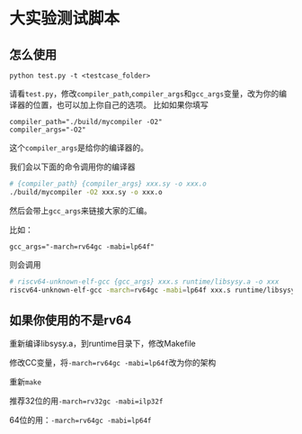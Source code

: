 # 大实验测试脚本

## 怎么使用

```
python test.py -t <testcase_folder>
```

请看`test.py`，修改`compiler_path`,`compiler_args`和`gcc_args`变量，改为你的编译器的位置，也可以加上你自己的选项。
比如如果你填写
```
compiler_path="./build/mycompiler -O2"
compiler_args="-O2"
```
这个`compiler_args`是给你的编译器的。

我们会以下面的命令调用你的编译器
```bash
# {compiler_path} {compiler_args} xxx.sy -o xxx.o
./build/mycompiler -O2 xxx.sy -o xxx.o
```

然后会带上`gcc_args`来链接大家的汇编。

比如：
```
gcc_args="-march=rv64gc -mabi=lp64f"
```
则会调用
```bash
# riscv64-unknown-elf-gcc {gcc_args} xxx.s runtime/libsysy.a -o xxx
riscv64-unknown-elf-gcc -march=rv64gc -mabi=lp64f xxx.s runtime/libsysy.a -o xxx
```

## 如果你使用的不是rv64

重新编译libsysy.a，到runtime目录下，修改Makefile

修改CC变量，将`-march=rv64gc -mabi=lp64f`改为你的架构

重新`make`

推荐32位的用`-march=rv32gc -mabi=ilp32f`

64位的用：`-march=rv64gc -mabi=lp64f`
